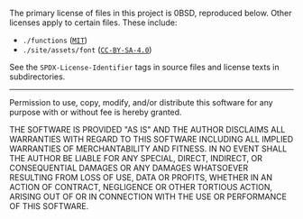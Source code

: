 The primary license of files in this project is 0BSD, reproduced below. Other
licenses apply to certain files. These include:

- `./functions` ([`MIT`](./functions/LICENSE))
- `./site/assets/font` ([`CC-BY-SA-4.0`](./site/assets/font/LICENSE.TXT))

See the `SPDX-License-Identifier` tags in source files and license texts in
subdirectories. 

********************************************************************************

Permission to use, copy, modify, and/or distribute this software for any
purpose with or without fee is hereby granted.

THE SOFTWARE IS PROVIDED "AS IS" AND THE AUTHOR DISCLAIMS ALL WARRANTIES WITH
REGARD TO THIS SOFTWARE INCLUDING ALL IMPLIED WARRANTIES OF MERCHANTABILITY
AND FITNESS. IN NO EVENT SHALL THE AUTHOR BE LIABLE FOR ANY SPECIAL, DIRECT,
INDIRECT, OR CONSEQUENTIAL DAMAGES OR ANY DAMAGES WHATSOEVER RESULTING FROM
LOSS OF USE, DATA OR PROFITS, WHETHER IN AN ACTION OF CONTRACT, NEGLIGENCE OR
OTHER TORTIOUS ACTION, ARISING OUT OF OR IN CONNECTION WITH THE USE OR
PERFORMANCE OF THIS SOFTWARE.

